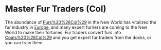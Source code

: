 # Master Fur Traders (Col)

The abundance of [Furs%20%28Col%29](fur) in the New World has vitalized the fur industry in [Europe](Europe), and many expert furriers are coming to the New World to make 
their fortunes. Fur traders convert furs into [Coats%20%28Col%29](coats) and you get expert fur traders from the docks, or you can train them.
